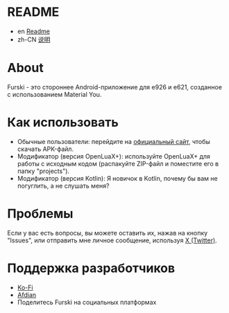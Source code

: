 # README
- en [Readme](https://github.com/SiberiaHusky/Furski/blob/main/README.md)
- zh-CN [说明](README.zh_CN.md)

# About
Furski - это стороннее Android-приложение для e926 и e621, созданное с использованием Material You.

# Как использовать
- Обычные пользователи: перейдите на [официальный сайт](https://pj.hooskai.top/furski/), чтобы скачать APK-файл.
- Модификатор (версия OpenLuaX+): используйте OpenLuaX+ для работы с исходным кодом (распакуйте ZIP-файл и поместите его в папку "projects").
- Модификатор (версия Kotlin): Я новичок в Kotlin, почему бы вам не погуглить, а не слушать меня?

# Проблемы
Если у вас есть вопросы, вы можете оставить их, нажав на кнопку "Issues", или отправить мне личное сообщение, используя [X (Twitter)](https://twitter.com/hhusky0314).

# Поддержка разработчиков
- [Ko-Fi](https://ko-fi.com/hooskai)
- [Afdian](https://afdian.net/a/hooskai)
- Поделитесь Furski на социальных платформах

